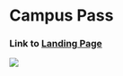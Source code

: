 # Campus Pass

### Link to [Landing Page](https://adrianarosedh.github.io/CampusPass/  "Campus Pass Website")

![](https://media.giphy.com/media/ggtpYV17RP9lTbc542/giphy.gif)
